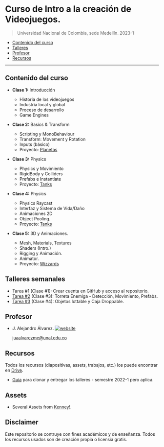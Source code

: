 # Curso de Intro a la creación de Videojuegos.
> Universidad Nacional de Colombia, sede Medellín. 2023-1


- [Contenido del curso](#contenido-del-curso)
- [Talleres](#talleres-semanales)
- [Profesor](#profesor)
- [Recursos](#recursos)

---

## Contenido del curso
- **Clase 1:** Introducción 
	- Historia de los videojuegos
	- Industria local y global
	- Proceso de desarrollo
	- Game Engines

- **Clase 2:** Basics & Transform 
	- Scripting y MonoBehaviour
	- Transform: Movement y Rotation
	- Inputs (básico)
	- Proyecto: [Planetas](https://github.com/UNAL-Curso-IntroVideojuegos/intro-videogames-2023-1/tree/main/intro-basics-2023-1#clase-2)

- **Clase 3:** Physics
	- Physics y Movimiento
	- RigidBody y Colliders
	- Prefabs e Instantiate
	- Proyecto: [Tanks](https://github.com/UNAL-Curso-IntroVideojuegos/intro-videogames-2023-1/tree/main/intro-basics-2023-1#clase-3)

- **Clase 4:** Physics
	- Physics Raycast
	- Interfaz y Sistema de Vida/Daño
	- Animaciones 2D
	- Object Pooling.
	- Proyecto: [Tanks](https://github.com/UNAL-Curso-IntroVideojuegos/intro-videogames-2023-1/tree/main/intro-basics-2023-1#clase-4)

- **Clase 5:** 3D y Animaciones.
	- Mesh, Materials, Textures
	- Shaders (Intro.)
	- Rigging y Animación.
	- Animator.
	- Proyecto: [Wizzards](https://github.com/UNAL-Curso-IntroVideojuegos/intro-videogames-2023-1/tree/main/intro-3d-2023-1#clase-5)


## Talleres semanales
- Tarea #1 (Clase #1): Crear cuenta en GitHub y acceso al repositorio.
- [Tarea #2](./Taller/Taller-2#taller-2/) (Clase #3): Torreta Enemiga - Detección, Movimiento, Prefabs.
- [Tarea #3](./Taller/Taller-3#taller-3/) (Clase #4): Objetos lottable y Caja Droppable.

## Profesor
- J. Alejandro Álvarez. [![website](https://img.shields.io/badge/Website-46a2f1.svg?&style=flat-square&logo=Google-Chrome&logoColor=white&link=http://www.alejoalvarez.me/)](http://www.alejoalvarez.me/)
  
  juaalvarezme@unal.edu.co
  

## Recursos
Todos los recursos (diapositivas, assets, trabajos, etc.) los puede encontrar en [Drive](https://drive.google.com/drive/u/2/folders/1yHNvKn3HkLmO19o1FgcFoLtH1D1WniuA).

- [Guía](https://youtu.be/xh_1Oyn83no) para clonar y entregar los talleres - semestre 2022-1 pero aplica.

## Assets
- Several Assets from [Kenney!](https://www.kenney.nl/assets).

## Disclaimer
Este repositorio se contruye con fines académicos y de enseñanza. 
Todos los recursos usados son de creación propia o licensia gratis.